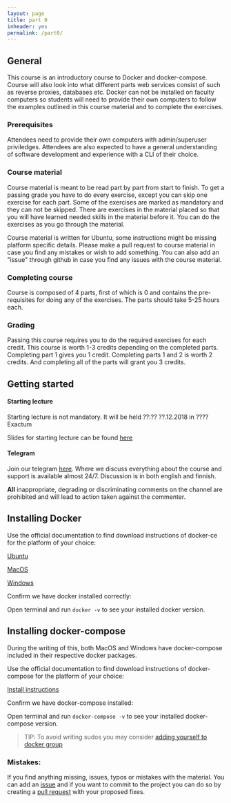 ```yaml
---
layout: page
title: part 0
inheader: yes
permalink: /part0/
---
```


## General  

This course is an introductory course to Docker and docker-compose. Course will also look into what different parts web services consist of such as reverse proxies, databases etc. Docker can not be installed on faculty computers so students will need to provide their own computers to follow the examples outlined in this course material and to complete the exercises. 

### Prerequisites  

Attendees need to provide their own computers with admin/superuser priviledges. Attendees are also expected to have a general understanding of software development and experience with a CLI of their choice. 

### Course material 

Course material is meant to be read part by part from start to finish. To get a passing grade you have to do every exercise, except you can skip one exercise for each part. Some of the exercises are marked as mandatory and they can not be skipped. There are exercises in the material placed so that you will have learned needed skills in the material before it. You can do the exercises as you go through the material.

Course material is written for Ubuntu, some instructions might be missing platform specific details. Please make a pull request to course material in case you find any mistakes or wish to add something. You can also add an "issue" through github in case you find any issues with the course material. 

### Completing course 

Course is composed of 4 parts, first of which is 0 and contains the pre-requisites for doing any of the exercises. The parts should take 5-25 hours each.  

### Grading 

Passing this course requires you to do the required exercises for each credit. This course is worth 1-3 credits depending on the completed parts.
Completing part 1 gives you 1 credit. Completing parts 1 and 2 is worth 2 credits. And completing all of the parts will grant you 3 credits.

## Getting started

#### Starting lecture

Starting lecture is not mandatory. It will be held ??:?? ??.12.2018 in ???? Exactum

Slides for starting lecture can be found [here]()

#### Telegram

Join our telegram [here](). Where we discuss everything about the course and support is available almost 24/7. Discussion is in both english and finnish.

**All** inappropriate, degrading or discriminating comments on the channel are prohibited and will lead to action taken against the commenter.

## Installing Docker 

Use the official documentation to find download instructions of docker-ce for the platform of your choice: 

[Ubuntu](https://docs.docker.com/install/linux/docker-ce/ubuntu/)

[MacOS](https://docs.docker.com/docker-for-mac/install/)

[Windows](https://docs.docker.com/docker-for-windows/install/)

Confirm we have docker installed correctly:

Open terminal and run `docker -v` to see your installed docker version. 

## Installing docker-compose 

During the writing of this, both MacOS and Windows have docker-compose included in their respective docker packages. 

Use the official documentation to find download instructions of docker-compose for the platform of your choice: 

[Install instructions](https://docs.docker.com/compose/install/)

Confirm we have docker-compose installed:

Open terminal and run `docker-compose -v` to see your installed docker-compose version. 

> TIP: To avoid writing sudos you may consider [adding yourself to docker group](https://docs.docker.com/install/linux/linux-postinstall/)

### Mistakes:

If you find anything missing, issues, typos or mistakes with the material. You can add an [issue](https://github.com/Jakousa/jakousa.github.io/issues) and if you want to commit to the project you can do so by creating a [pull request](https://github.com/Jakousa/jakousa.github.io/pulls) with your proposed fixes.

